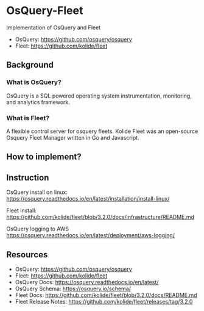 # OsQuery-Fleet

Implementation of OsQuery and Fleet

- OsQuery: https://github.com/osquery/osquery
- Fleet: https://github.com/kolide/fleet

## Background

### What is OsQuery?

OsQuery is a SQL powered operating system instrumentation, monitoring, and analytics framework. 

### What is Fleet?

A flexible control server for osquery fleets.
Kolide Fleet was an open-source Osquery Fleet Manager written in Go and Javascript.

## How to implement?

## Instruction

OsQuery install on linux:
https://osquery.readthedocs.io/en/latest/installation/install-linux/

Fleet install:
https://github.com/kolide/fleet/blob/3.2.0/docs/infrastructure/README.md

OsQuery logging to AWS
https://osquery.readthedocs.io/en/latest/deployment/aws-logging/

## Resources

- OsQuery: https://github.com/osquery/osquery
- Fleet: https://github.com/kolide/fleet
- OsQuery Docs: https://osquery.readthedocs.io/en/latest/
- OsQuery Schema: https://osquery.io/schema/
- Fleet Docs: https://github.com/kolide/fleet/blob/3.2.0/docs/README.md
- Fleet Release Notes: https://github.com/kolide/fleet/releases/tag/3.2.0
